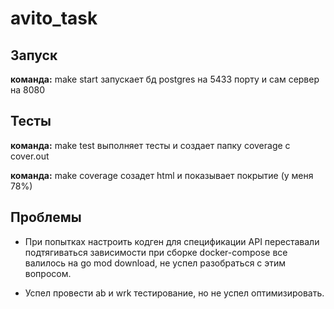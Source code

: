 # avito_task

## Запуск 

**команда:** make start
запускает бд postgres на 5433 порту и сам сервер на 8080

## Тесты

**команда:** make test
выполняет тесты и создает папку coverage с cover.out

**команда:** make coverage 
созадет html и показывает покрытие (у меня 78%)

## Проблемы

+ При попытках настроить кодген для спецификации API переставали подтягиваться зависимости при сборке docker-compose
все валилось на go mod download, не успел разобраться с этим вопросом.

+ Успел провести ab и wrk тестирование, но не успел оптимизировать.